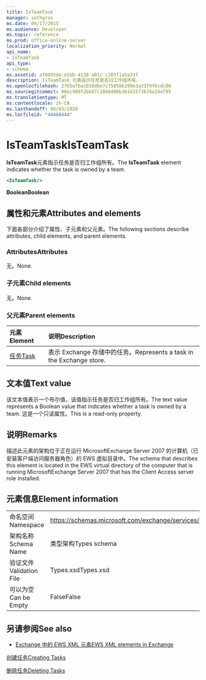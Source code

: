 ```yaml
---
title: IsTeamTask
manager: sethgros
ms.date: 09/17/2015
ms.audience: Developer
ms.topic: reference
ms.prod: office-online-server
localization_priority: Normal
api_name:
- IsTeamTask
api_type:
- schema
ms.assetid: af0095da-e5bb-4138-a01c-c203f1a5a33f
description: IsTeamTask 元素指示任务是否归工作组所有。
ms.openlocfilehash: 27b5efbac028dbe7cf5858b198e3a33f9f6cdc86
ms.sourcegitcommit: 88ec988f2bb67c1866d06b361615f3674a24e795
ms.translationtype: MT
ms.contentlocale: zh-CN
ms.lasthandoff: 06/03/2020
ms.locfileid: "44468444"
---
```

# <a name="isteamtask"></a><span data-ttu-id="8f813-103">IsTeamTask</span><span class="sxs-lookup"><span data-stu-id="8f813-103">IsTeamTask</span></span>

<span data-ttu-id="8f813-104">**IsTeamTask**元素指示任务是否归工作组所有。</span><span class="sxs-lookup"><span data-stu-id="8f813-104">The **IsTeamTask** element indicates whether the task is owned by a team.</span></span> 
  
```xml
<IsTeamTask/>
```

 <span data-ttu-id="8f813-105">**Boolean**</span><span class="sxs-lookup"><span data-stu-id="8f813-105">**Boolean**</span></span>
## <a name="attributes-and-elements"></a><span data-ttu-id="8f813-106">属性和元素</span><span class="sxs-lookup"><span data-stu-id="8f813-106">Attributes and elements</span></span>

<span data-ttu-id="8f813-107">下面各部分介绍了属性、子元素和父元素。</span><span class="sxs-lookup"><span data-stu-id="8f813-107">The following sections describe attributes, child elements, and parent elements.</span></span>
  
### <a name="attributes"></a><span data-ttu-id="8f813-108">Attributes</span><span class="sxs-lookup"><span data-stu-id="8f813-108">Attributes</span></span>

<span data-ttu-id="8f813-109">无。</span><span class="sxs-lookup"><span data-stu-id="8f813-109">None.</span></span>
  
### <a name="child-elements"></a><span data-ttu-id="8f813-110">子元素</span><span class="sxs-lookup"><span data-stu-id="8f813-110">Child elements</span></span>

<span data-ttu-id="8f813-111">无。</span><span class="sxs-lookup"><span data-stu-id="8f813-111">None.</span></span>
  
### <a name="parent-elements"></a><span data-ttu-id="8f813-112">父元素</span><span class="sxs-lookup"><span data-stu-id="8f813-112">Parent elements</span></span>

|<span data-ttu-id="8f813-113">**元素**</span><span class="sxs-lookup"><span data-stu-id="8f813-113">**Element**</span></span>|<span data-ttu-id="8f813-114">**说明**</span><span class="sxs-lookup"><span data-stu-id="8f813-114">**Description**</span></span>|
|:-----|:-----|
|[<span data-ttu-id="8f813-115">任务</span><span class="sxs-lookup"><span data-stu-id="8f813-115">Task</span></span>](task.md) <br/> |<span data-ttu-id="8f813-116">表示 Exchange 存储中的任务。</span><span class="sxs-lookup"><span data-stu-id="8f813-116">Represents a task in the Exchange store.</span></span>  <br/> |
   
## <a name="text-value"></a><span data-ttu-id="8f813-117">文本值</span><span class="sxs-lookup"><span data-stu-id="8f813-117">Text value</span></span>

<span data-ttu-id="8f813-118">该文本值表示一个布尔值，该值指示任务是否归工作组所有。</span><span class="sxs-lookup"><span data-stu-id="8f813-118">The text value represents a Boolean value that indicates whether a task is owned by a team.</span></span> <span data-ttu-id="8f813-119">这是一个只读属性。</span><span class="sxs-lookup"><span data-stu-id="8f813-119">This is a read-only property.</span></span>
  
## <a name="remarks"></a><span data-ttu-id="8f813-120">说明</span><span class="sxs-lookup"><span data-stu-id="8f813-120">Remarks</span></span>

<span data-ttu-id="8f813-121">描述此元素的架构位于正在运行 MicrosoftExchange Server 2007 的计算机（已安装客户端访问服务器角色）的 EWS 虚拟目录中。</span><span class="sxs-lookup"><span data-stu-id="8f813-121">The schema that describes this element is located in the EWS virtual directory of the computer that is running MicrosoftExchange Server 2007 that has the Client Access server role installed.</span></span>
  
## <a name="element-information"></a><span data-ttu-id="8f813-122">元素信息</span><span class="sxs-lookup"><span data-stu-id="8f813-122">Element information</span></span>

|||
|:-----|:-----|
|<span data-ttu-id="8f813-123">命名空间</span><span class="sxs-lookup"><span data-stu-id="8f813-123">Namespace</span></span>  <br/> |https://schemas.microsoft.com/exchange/services/2006/types  <br/> |
|<span data-ttu-id="8f813-124">架构名称</span><span class="sxs-lookup"><span data-stu-id="8f813-124">Schema Name</span></span>  <br/> |<span data-ttu-id="8f813-125">类型架构</span><span class="sxs-lookup"><span data-stu-id="8f813-125">Types schema</span></span>  <br/> |
|<span data-ttu-id="8f813-126">验证文件</span><span class="sxs-lookup"><span data-stu-id="8f813-126">Validation File</span></span>  <br/> |<span data-ttu-id="8f813-127">Types.xsd</span><span class="sxs-lookup"><span data-stu-id="8f813-127">Types.xsd</span></span>  <br/> |
|<span data-ttu-id="8f813-128">可以为空</span><span class="sxs-lookup"><span data-stu-id="8f813-128">Can be Empty</span></span>  <br/> |<span data-ttu-id="8f813-129">False</span><span class="sxs-lookup"><span data-stu-id="8f813-129">False</span></span>  <br/> |
   
## <a name="see-also"></a><span data-ttu-id="8f813-130">另请参阅</span><span class="sxs-lookup"><span data-stu-id="8f813-130">See also</span></span>



- [<span data-ttu-id="8f813-131">Exchange 中的 EWS XML 元素</span><span class="sxs-lookup"><span data-stu-id="8f813-131">EWS XML elements in Exchange</span></span>](ews-xml-elements-in-exchange.md)


[<span data-ttu-id="8f813-132">创建任务</span><span class="sxs-lookup"><span data-stu-id="8f813-132">Creating Tasks</span></span>](https://msdn.microsoft.com/library/0ef97334-e8a0-4f67-a23a-dd9e2bbad49f%28Office.15%29.aspx)
  
[<span data-ttu-id="8f813-133">删除任务</span><span class="sxs-lookup"><span data-stu-id="8f813-133">Deleting Tasks</span></span>](https://msdn.microsoft.com/library/a3d7e25f-8a35-4901-b1d9-d31f418ab340%28Office.15%29.aspx)

